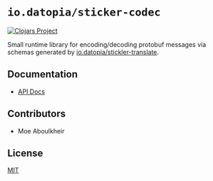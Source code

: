 # `io.datopia/sticker-codec`

 [![Clojars
Project](http://clojars.org/io.datopia/stickler-codec/latest-version.svg)](http://clojars.org/io.datopia/stickler-codec)

Small runtime library for encoding/decoding protobuf messages via schemas
generated by [io.datopia/stickler-translate](../translate).

## Documentation
 - [API Docs](https://datopia.github.io/stickler/stickler-codec/)

## Contributors

- Moe Aboulkheir

## License

[MIT](LICENSE)
